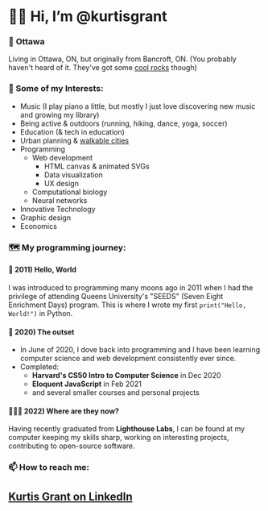 # 👋🏼 Hi, I’m @kurtisgrant

### 📍 **Ottawa**
Living in Ottawa, ON, but originally from Bancroft, ON. (You probably haven't heard of it. They've got some [cool rocks](https://www.bancroftontario.com/rockhound-gemboree/) though)

### 👀 Some of my Interests:
- Music (I play piano a little, but mostly I just love discovering new music and growing my library)
- Being active & outdoors (running, hiking, dance, yoga, soccer)
- Education (& tech in education)
- Urban planning & [walkable cities](https://www.walkscore.com/)
- Programming
  - Web development
    - HTML canvas & animated SVGs
    - Data visualization
    - UX design
  - Computational biology
  - Neural networks
- Innovative Technology
- Graphic design
- Economics

### 🗺 My programming journey:

#### 🌱 2011) Hello, World
I was introduced to programming many moons ago in 2011 when I had the privilege of attending Queens University's "SEEDS" (Seven Eight Enrichment Days) program. This is where I wrote my first `print("Hello, World!")` in Python.

####  🚢 2020) The outset
- In June of 2020, I dove back into programming and I have been learning computer science and web development consistently ever since.
- Completed: 
  - **Harvard's CS50 Intro to Computer Science** in Dec 2020
  - **Eloquent JavaScript** in Feb 2021
  - and several smaller courses and personal projects
 
#### 🧑🏻‍💻 2022) Where are they now?
Having recently graduated from **Lighthouse Labs**, I can be found at my computer keeping my skills sharp, working on interesting projects, contributing to open-source software.

### 📫 How to reach me:
## [Kurtis Grant on LinkedIn](https://www.linkedin.com/in/kurtis-grant)
